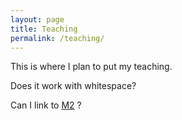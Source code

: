 ```yaml
---
layout: page
title: Teaching
permalink: /teaching/
---
```


This is where I plan to put my teaching.

Does it work with whitespace?

Can I link to [M2](http://www2.macaulay2.com/Macaulay2/) ?
